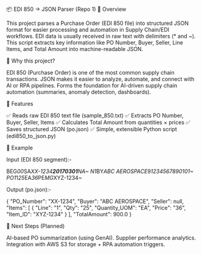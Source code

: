 📦 EDI 850 → JSON Parser (Repo 1)
🔹 Overview

This project parses a Purchase Order (EDI 850 file) into structured JSON format for easier processing and automation in Supply Chain/EDI workflows.
EDI data is usually received in raw text with delimiters (* and ~). This script extracts key information like PO Number, Buyer, Seller, Line Items, and Total Amount into machine-readable JSON.

🔹 Why this project?

EDI 850 (Purchase Order) is one of the most common supply chain transactions.
JSON makes it easier to analyze, automate, and connect with AI or RPA pipelines.
Forms the foundation for AI-driven supply chain automation (summaries, anomaly detection, dashboards).

🔹 Features

✅ Reads raw EDI 850 text file (sample_850.txt)
✅ Extracts PO Number, Buyer, Seller, Items
✅ Calculates Total Amount from quantities × prices
✅ Saves structured JSON (po.json)
✅ Simple, extensible Python script (edi850_to_json.py)

🔹 Example

Input (EDI 850 segment):-

BEG*00*SA*XX-1234**20170301**NA~
N1*BY*ABC AEROSPACE*9*1234567890101~
PO1*1*25*EA*36*PE*MG*XYZ-1234~


Output (po.json):-

{
  "PO_Number": "XX-1234",
  "Buyer": "ABC AEROSPACE",
  "Seller": null,
  "Items": [
    {
      "Line": "1",
      "Qty": "25",
      "Quantity_UOM": "EA",
      "Price": "36",
      "Item_ID": "XYZ-1234"
    }
  ],
  "TotalAmount": 900.0
}


🔹 Next Steps (Planned)

AI-based PO summarization (using GenAI).
Supplier performance analytics.
Integration with AWS S3 for storage + RPA automation triggers.